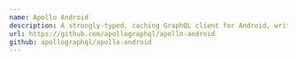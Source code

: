```yaml
---
name: Apollo Android
description: A strongly-typed, caching GraphQL client for Android, written in Java.
url: https://github.com/apollographql/apollo-android
github: apollographql/apollo-android
---
```



